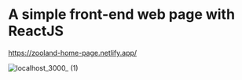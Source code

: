 # A simple front-end web page with ReactJS

https://zooland-home-page.netlify.app/

![localhost_3000_ (1)](https://user-images.githubusercontent.com/72739404/232426372-5cbc9591-bc75-494e-9bee-9f69fa77c69a.png)

